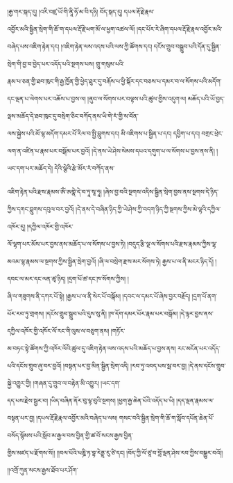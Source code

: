﻿  
།རྒྱ་གར་སྐད་དུ། །འརི་བཛྲ་ཡོ་གི་ནཱི་ཧོ་མ་བི་དཧི། བོད་སྐད་དུ། དཔལ་རྡོ་རྗེ་རྣལ་  
འབྱོར་མའི་སྦྱིན་སྲེག་གི་ཆོ་ག་དཔལ་རྡོ་རྗེ་ཕག་མོ་ལ་ཕྱག་འཚལ་ལོ། །དང་པོར་རེ་ཞིག་དཔལ་རྡོ་རྗེ་རྣལ་འབྱོར་མའི་བཞེད་པས་འཇིག་རྟེན་དང། །འཇིག་རྟེན་ལས་འདས་པའི་ལས་ཀྱི་ཚོགས་དང། དངོས་གྲུབ་བསྒྲུབ་པའི་དོན་དུ་སྦྱིན་སྲེག་གི་བྱ་བ་བྱེད་པར་འདོད་པའི་སྔགས་པས། གྲུ་གསུམ་པའི་  
རྣམ་པ་ཅན་གྱི་ཐབ་ཁུང་གི་རྒྱ་ཁྱོན་གྱི་ཕྱེད་ཐུར་དུ་བརྐོས་པ་ཕྱི་སྐོར་དང་བཅས་པ་དམར་བ་ལ་སོགས་པའི་མདོག་དང་ལྡན་པ་ལེགས་པར་འཆོས་པ་བྱས་ལ། །ནུབ་ལ་སོགས་པར་བལྟས་པའི་ཚུལ་གྱིས་འདུག་ལ། མཆོད་པའི་ཡོ་བྱད་ལྡས་མཆོད་དེ་ཐབ་ཁུང་དུ་བསྲེག་ཅིང་བཀོད་ནས་ཡི་གེ་རཾ་གྱི་ས་བོན་  
ལས་སྐྱེས་པའི་མོ་ལྷ་མདོག་དམར་པོ་རིལ་བ་སྤྱི་བླུགས་དང། མི་འཇིགས་པ་སྦྱིན་པ་དང། དབྱིག་པ་དང། བགྲང་ཕྲེང་ལག་ན་འཛིན་པ་རྣམ་པར་བསྒོམ་པར་བྱའོ། །དེ་ནས་ཡེ་ཤེས་སེམས་དཔའ་དགུག་པ་ལ་སོགས་པ་བྱས་ནས་ནི། །ཡང་དག་པར་མཆོད་དེ། དེའི་ལྕེའི་རྩེ་མོར་རཾ་བཀོད་ནས་  
  
འཇིག་རྟེན་པའི་རྫས་རྣམས་ཨོཾ་ཨགྣེ་དེ་བ་ཏཱ་སཱ་ཧཱ། །ཞེས་བྱ་བའི་སྔགས་འདིས་སྦྱིན་སྲེག་བྱས་ནས་སྔགས་དེ་ཉིད་ཀྱིས་དགང་བླུགས་དབུལ་བར་བྱའོ། །དེ་ནས་དེ་བཞིན་ཉིད་ཀྱི་ཡེ་ཤེས་ཀྱི་བདག་ཉིད་ཀྱི་སྔགས་ཀྱིས་མེ་ལྷའི་དཀྱིལ་འཁོར་དུ། །དཀྱིལ་འཁོར་གྱི་འཁོར་  
ལོ་ལྷག་པར་མོས་པར་བྱས་ནས་མཆོད་པ་ལ་སོགས་པ་བྱས་ཏེ། །བདུད་རྩི་ལྔ་ལ་སོགས་པའི་རྫས་རྣམས་ཀྱིས་ལྷ་མའམ་ལྷ་རྣམས་ལ་སྔགས་ཀྱིས་སྦྱིན་སྲེག་བྱའོ། །ཞི་ལ་བསྲེག་རྫས་མར་སོགས་ཏེ། རྒྱས་པ་ལ་ནི་མངར་ཉིད་དོ། །དབང་ལ་མར་དང་ལན་ཚྭ་ཉིད། །དྲག་པོ་ཚ་དང་ཁ་སོགས་ཀྱིས། །  
ཞི་ལ་གཟུགས་ནི་དཀར་པོ་སྟེ། །རྒྱས་པ་ལ་ནི་སེར་པོ་བསྒོམ། །དབང་ལ་དམར་པོ་ཞེས་བྱར་བརྗོད། །དྲག་པོ་ནག་པོར་རབ་ཏུ་གྲགས། །དངོས་གྲུབ་སྒྲུབ་པའི་དུས་སུ་ནི། །ཁ་དོག་དམར་པོར་རྣམ་པར་བསྒོམ། །དེ་ལྟར་བྱས་ནས་དཀྱིལ་འཁོར་གྱི་འཁོར་ལོ་རང་གི་ལུས་ལ་བཅུག་ནས། །གཏོར་  
མ་བཏང་སྟེ་ཚོགས་ཀྱི་འཁོར་ལོའི་ཚུལ་དུ་འཇིག་རྟེན་ལས་འདས་པའི་མཆོད་པ་བྱས་ནས། རང་མངོན་པར་འདོད་པའི་དངོས་གྲུབ་ཞུ་བར་བྱའོ། །བསྟན་པར་བྱ་མིན་སྦྱིན་སྲེག་འདི། །རབ་ཏུ་འབད་པས་སྦ་བར་བྱ། །དེ་ནས་དངོས་གྲུབ་སྐྱེ་འགྱུར་གྱི། །གཞན་དུ་གྲུབ་ལ་བརྟེན་མི་འགྱུར། །ཡང་དག་  
དད་པས་རྗེས་སྦྱར་བ། །ཡིད་བཞིན་ནོར་བུ་ལྟ་བུའི་སྔགས། །ཕྱག་རྒྱ་ཆེན་པོའི་འདོད་པ་ཡི། །དད་ལྡན་རྣམས་ལ་བསྟན་པར་བྱ། །དཔལ་རྡོ་རྗེ་རྣལ་འབྱོར་མའི་བཞེད་པ་ལས། གསང་བའི་སྦྱིན་སྲེག་གི་ཆོ་ག་སློབ་དཔོན་ཆེན་པོ་བསོད་སྙོམས་པའི་སློབ་མ་རྒྱལ་བས་བྱིན་གྱི་ཚ་བོ་སངས་རྒྱས་བྱིན་  
གྱིས་མཛད་པ་རྫོགས་སོ།། །།བལ་པོའི་པཎྜི་ཏ་བྷ་རེནྡྲ་རུ་ཙི་དང། །བོད་ཀྱི་ལོ་ཙཱ་བ་བློ་ལྡན་ཤེས་རབ་ཀྱིས་བསྒྱུར་བའོ།། །།འགྲོ་ཀུན་སངས་རྒྱས་ཐོབ་པར་ཤོག་  
  
  
